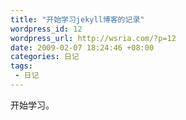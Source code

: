```yaml
--- 
title: "开始学习jekyll博客的记录"
wordpress_id: 12
wordpress_url: http://wsria.com/?p=12
date: 2009-02-07 18:24:46 +08:00
categories: 日记
tags: 
 - 日记
---
```

开始学习。

